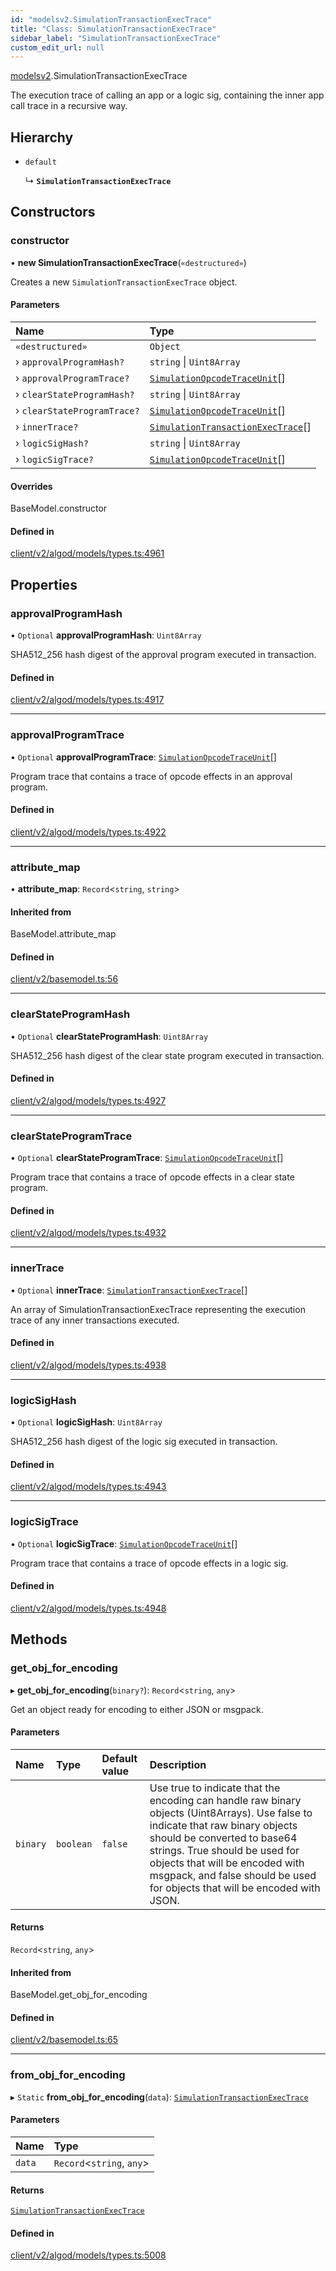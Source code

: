 ```yaml
---
id: "modelsv2.SimulationTransactionExecTrace"
title: "Class: SimulationTransactionExecTrace"
sidebar_label: "SimulationTransactionExecTrace"
custom_edit_url: null
---
```


[modelsv2](../namespaces/modelsv2.md).SimulationTransactionExecTrace

The execution trace of calling an app or a logic sig, containing the inner app
call trace in a recursive way.

## Hierarchy

- `default`

  ↳ **`SimulationTransactionExecTrace`**

## Constructors

### constructor

• **new SimulationTransactionExecTrace**(`«destructured»`)

Creates a new `SimulationTransactionExecTrace` object.

#### Parameters

| Name | Type |
| :------ | :------ |
| `«destructured»` | `Object` |
| › `approvalProgramHash?` | `string` \| `Uint8Array` |
| › `approvalProgramTrace?` | [`SimulationOpcodeTraceUnit`](modelsv2.SimulationOpcodeTraceUnit.md)[] |
| › `clearStateProgramHash?` | `string` \| `Uint8Array` |
| › `clearStateProgramTrace?` | [`SimulationOpcodeTraceUnit`](modelsv2.SimulationOpcodeTraceUnit.md)[] |
| › `innerTrace?` | [`SimulationTransactionExecTrace`](modelsv2.SimulationTransactionExecTrace.md)[] |
| › `logicSigHash?` | `string` \| `Uint8Array` |
| › `logicSigTrace?` | [`SimulationOpcodeTraceUnit`](modelsv2.SimulationOpcodeTraceUnit.md)[] |

#### Overrides

BaseModel.constructor

#### Defined in

[client/v2/algod/models/types.ts:4961](https://github.com/joe-p/js-algorand-sdk/blob/6a3021f/src/client/v2/algod/models/types.ts#L4961)

## Properties

### approvalProgramHash

• `Optional` **approvalProgramHash**: `Uint8Array`

SHA512_256 hash digest of the approval program executed in transaction.

#### Defined in

[client/v2/algod/models/types.ts:4917](https://github.com/joe-p/js-algorand-sdk/blob/6a3021f/src/client/v2/algod/models/types.ts#L4917)

___

### approvalProgramTrace

• `Optional` **approvalProgramTrace**: [`SimulationOpcodeTraceUnit`](modelsv2.SimulationOpcodeTraceUnit.md)[]

Program trace that contains a trace of opcode effects in an approval program.

#### Defined in

[client/v2/algod/models/types.ts:4922](https://github.com/joe-p/js-algorand-sdk/blob/6a3021f/src/client/v2/algod/models/types.ts#L4922)

___

### attribute\_map

• **attribute\_map**: `Record`<`string`, `string`\>

#### Inherited from

BaseModel.attribute\_map

#### Defined in

[client/v2/basemodel.ts:56](https://github.com/joe-p/js-algorand-sdk/blob/6a3021f/src/client/v2/basemodel.ts#L56)

___

### clearStateProgramHash

• `Optional` **clearStateProgramHash**: `Uint8Array`

SHA512_256 hash digest of the clear state program executed in transaction.

#### Defined in

[client/v2/algod/models/types.ts:4927](https://github.com/joe-p/js-algorand-sdk/blob/6a3021f/src/client/v2/algod/models/types.ts#L4927)

___

### clearStateProgramTrace

• `Optional` **clearStateProgramTrace**: [`SimulationOpcodeTraceUnit`](modelsv2.SimulationOpcodeTraceUnit.md)[]

Program trace that contains a trace of opcode effects in a clear state program.

#### Defined in

[client/v2/algod/models/types.ts:4932](https://github.com/joe-p/js-algorand-sdk/blob/6a3021f/src/client/v2/algod/models/types.ts#L4932)

___

### innerTrace

• `Optional` **innerTrace**: [`SimulationTransactionExecTrace`](modelsv2.SimulationTransactionExecTrace.md)[]

An array of SimulationTransactionExecTrace representing the execution trace of
any inner transactions executed.

#### Defined in

[client/v2/algod/models/types.ts:4938](https://github.com/joe-p/js-algorand-sdk/blob/6a3021f/src/client/v2/algod/models/types.ts#L4938)

___

### logicSigHash

• `Optional` **logicSigHash**: `Uint8Array`

SHA512_256 hash digest of the logic sig executed in transaction.

#### Defined in

[client/v2/algod/models/types.ts:4943](https://github.com/joe-p/js-algorand-sdk/blob/6a3021f/src/client/v2/algod/models/types.ts#L4943)

___

### logicSigTrace

• `Optional` **logicSigTrace**: [`SimulationOpcodeTraceUnit`](modelsv2.SimulationOpcodeTraceUnit.md)[]

Program trace that contains a trace of opcode effects in a logic sig.

#### Defined in

[client/v2/algod/models/types.ts:4948](https://github.com/joe-p/js-algorand-sdk/blob/6a3021f/src/client/v2/algod/models/types.ts#L4948)

## Methods

### get\_obj\_for\_encoding

▸ **get_obj_for_encoding**(`binary?`): `Record`<`string`, `any`\>

Get an object ready for encoding to either JSON or msgpack.

#### Parameters

| Name | Type | Default value | Description |
| :------ | :------ | :------ | :------ |
| `binary` | `boolean` | `false` | Use true to indicate that the encoding can handle raw binary objects (Uint8Arrays). Use false to indicate that raw binary objects should be converted to base64 strings. True should be used for objects that will be encoded with msgpack, and false should be used for objects that will be encoded with JSON. |

#### Returns

`Record`<`string`, `any`\>

#### Inherited from

BaseModel.get\_obj\_for\_encoding

#### Defined in

[client/v2/basemodel.ts:65](https://github.com/joe-p/js-algorand-sdk/blob/6a3021f/src/client/v2/basemodel.ts#L65)

___

### from\_obj\_for\_encoding

▸ `Static` **from_obj_for_encoding**(`data`): [`SimulationTransactionExecTrace`](modelsv2.SimulationTransactionExecTrace.md)

#### Parameters

| Name | Type |
| :------ | :------ |
| `data` | `Record`<`string`, `any`\> |

#### Returns

[`SimulationTransactionExecTrace`](modelsv2.SimulationTransactionExecTrace.md)

#### Defined in

[client/v2/algod/models/types.ts:5008](https://github.com/joe-p/js-algorand-sdk/blob/6a3021f/src/client/v2/algod/models/types.ts#L5008)

